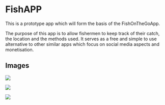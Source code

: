 # FishAPP

This is a prototype app which will form the basis of the FishOnTheGoApp.

The purpose of this app is to allow fishermen to keep track of their catch, the location and the methods used. It serves as a free and simple to use alternative to other similar apps which focus on social media aspects and monetisation.

## Images

![](https://i.gyazo.com/518dd68c55a5b415af7790452de60e4e.png)

![](https://i.gyazo.com/f5a7dd2f2d861fda3e7824e4326ef6cb.png)

![](https://i.gyazo.com/2d8cf25ea2fda58b95985c1de598d181.png)
